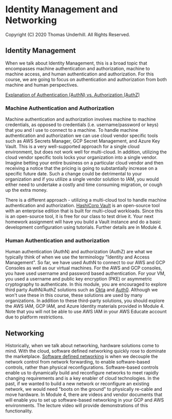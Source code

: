 # Identity Management and Networking
Copyright (C) 2020 Thomas Underhill.  All Rights Reserved.
<br>

## Identity Management
When we talk about Identity Management, this is a broad topic that encompasses machine authentication and authorization, machine to machine access, and human authentication and authorization.  For this course, we are going to focus on authentication and authorization from both machine and human perspectives. <br>

[Explanation of Authentication \(AuthN\) vs. Authorization \(AuthZ\)](https://auth0.com/docs/authorization/authentication-and-authorization)<br>

### Machine Authentication and Authorization
Machine authentication and authorization involves machine to machine credentials, as opposed to credentials (i.e. username/password or keys) that you and I use to connect to a machine.  To handle machine authentication and authorization we can use cloud vendor specific tools such as AWS Secrets Manager, GCP Secret Management, and Azure Key Vault.  This is a very well-supported approach for a single cloud environment, but does not work well for multi-cloud.  In addition, utilizing the cloud vendor specific tools locks your organization into a single vendor.  Imagine betting your entire business on a particular cloud vendor and then receiving a notice that the pricing is going to substantially increase on a specific future date.  Such a change could be detrimental to your organization and if you utilize a single vendor solution to IAM, you would either need to undertake a costly and time consuming migration, or cough up the extra money.

There is a different approach - utilizing a multi-cloud tool to handle machine authentication and authorization.  [HashiCorp Vault](https://www.vaultproject.io/) is an open-source tool with an enterprise edition that is built for multi-cloud workloads.  Since this is an open-source tool, it is free for our class to test drive it.  Your next homework assignment will have you build a Vault instance and do a basic development configuration using tutorials.  Further details are in Module 4.

### Human Authentication and authorization
Human authentication \(AuthN\) and authorization \(AuthZ\) are what we typically think of when we use the terminology "Identity and Access Management".  So far, we have used AuthN to connect to our AWS and GCP Consoles as well as our virtual machines.  For the AWS and GCP consoles, you have used username and password based authentication.  For your VM, you used a username and public key encryption \(PKE\) or asymmetric cryptography to authenticate.  In this module, you are encouraged to explore third party AuthN/AuthZ solutions such as [Okta](https://www.okta.com/) and [Auth0](https://auth0.com/).  Although we won't use these in this course, these solutions are used by many organizations.  In addition to these third-party solutions, you should explore the AWS IAM, GCP IAM, and Azure Identity materials provided in Module 4.  Note that you will not be able to use AWS IAM in your AWS Educate account due to platform restrictions.

## Networking
Historically, when we talk about networking, hardware solutions come to mind.  With the cloud, software defined networking quickly rose to dominate the marketplace.  [Software defined networking](https://www.opennetworking.org/sdn-definition/) is when we decouple the network control from network forwarding, to enable software-based controls, rather than physical reconfigurations.  Software-based controls enable us to dynamically build and reconfigure networks to meet rapidly changing requirements and is a key enabler of cloud technologies.  In the past, if we wanted to build a new network or reconfigure an existing network, we would need "boots on the ground" to physically re-cable and move hardware.  In Module 4, there are videos and vendor documents that will enable you to set up software-based networking in your GCP and AWS environments.  The lecture video will provide demonstrations of this functionality.
